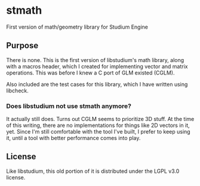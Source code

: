 # stmath
First version of math/geometry library for Studium Engine

## Purpose
There is none. This is the first version of libstudium's math library, along
with a macros header, which I created for implementing vector and matrix
operations. This was before I knew a C port of GLM existed (CGLM).

Also included are the test cases for this library, which I have written using
libcheck.

### Does libstudium not use stmath anymore?
It actually still does. Turns out CGLM seems to prioritize 3D stuff. At the time
of this writing, there are no implementations for things like 2D vectors in it,
yet. Since I'm still comfortable with the tool I've built, I prefer to keep using
it, until a tool with better performance comes into play.

## License
Like libstudium, this old portion of it is distributed under the LGPL v3.0
license.

